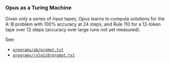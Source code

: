 ### Opus as a Turing Machine

Given only a series of input tapes, Opus learns to compute solutions for the
A::B problem with 100% accuracy at 24 steps, and Rule 110 for a 12-token tape
over 12 steps (accuracy over large runs not yet measured). 

See:
 - [`programs/ab/prompt.txt`](programs/ab/prompt.txt)
 - [`programs/rule110/prompt.txt`](programs/rule110/prompt.txt)